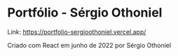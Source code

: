 # Portfólio - Sérgio Othoniel

Link: https://portfolio-sergioothoniel.vercel.app/

Criado com React em junho de 2022 por Sérgio Othoniel

